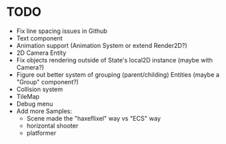 # TODO

* Fix line spacing issues in Github
* Text component
* Animation support (Animation System or extend Render2D?)
* 2D Camera Entity
* Fix objects rendering outside of State's local2D instance (maybe with Camera?)
* Figure out better system of grouping (parent/childing) Entities (maybe a "Group" component?)
* Collision system
* TileMap
* Debug menu
* Add more Samples:
    * Scene made the "haxeflixel" way vs "ECS" way
    * horizontal shooter
    * platformer
